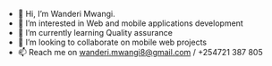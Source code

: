 - 👋 Hi, I’m Wanderi Mwangi.
- 👀 I’m interested in Web and mobile applications development
- 🌱 I’m currently learning Quality assurance
- 💞️ I’m looking to collaborate on mobile web projects
- 📫 Reach me on wanderi.mwangi8@gmail.com / +254721 387 805

<!---
MuneneSapiens/MuneneSapiens is a ✨ special ✨ repository because its `README.md` (this file) appears on your GitHub profile.
You can click the Preview link to take a look at your changes.
--->
